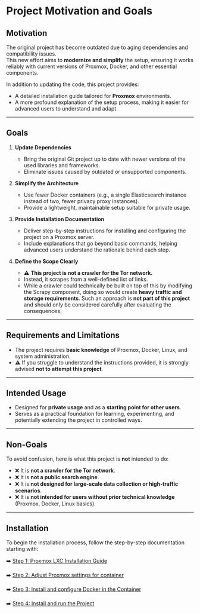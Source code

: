 # Project Motivation and Goals

## Motivation

The original project has become outdated due to aging dependencies and compatibility issues.  
This new effort aims to **modernize and simplify** the setup, ensuring it works reliably with current versions of Proxmox, Docker, and other essential components.  

In addition to updating the code, this project provides:  
- A detailed installation guide tailored for **Proxmox** environments.  
- A more profound explanation of the setup process, making it easier for advanced users to understand and adapt.  

---

## Goals

1. **Update Dependencies**  
   - Bring the original Git project up to date with newer versions of the used libraries and frameworks.  
   - Eliminate issues caused by outdated or unsupported components.  

2. **Simplify the Architecture**  
   - Use fewer Docker containers (e.g., a single Elasticsearch instance instead of two, fewer privacy proxy instances).  
   - Provide a lightweight, maintainable setup suitable for private usage.  

3. **Provide Installation Documentation**  
   - Deliver step-by-step instructions for installing and configuring the project on a Proxmox server.  
   - Include explanations that go beyond basic commands, helping advanced users understand the rationale behind each step.  

4. **Define the Scope Clearly**  
   - ⚠️ **This project is not a crawler for the Tor network.**  
   - Instead, it scrapes from a well-defined list of links.  
   - While a crawler could technically be built on top of this by modifying the Scrapy component, doing so would create **heavy traffic and storage requirements**. Such an approach is **not part of this project** and should only be considered carefully after evaluating the consequences.  

---

## Requirements and Limitations

- The project requires **basic knowledge** of Proxmox, Docker, Linux, and system administration.  
- ⚠️ If you struggle to understand the instructions provided, it is strongly advised **not to attempt this project**.  

---

## Intended Usage

- Designed for **private usage** and as a **starting point for other users**.  
- Serves as a practical foundation for learning, experimenting, and potentially extending the project in controlled ways.  

---

## Non-Goals

To avoid confusion, here is what this project is **not** intended to do:  

- ❌ It is **not a crawler for the Tor network**.  
- ❌ It is **not a public search engine**.  
- ❌ It is **not designed for large-scale data collection or high-traffic scenarios**.  
- ❌ It is **not intended for users without prior technical knowledge** (Proxmox, Docker, Linux basics).  

---
## Installation

To begin the installation process, follow the step-by-step documentation starting with:  

➡️ [Step 1: Proxmox LXC Installation Guide](./docs/INSTALL-CONTAINER.md)  

➡️ [Step 2: Adjust Proxmox settings for container](./docs/INSTALL-ADJUST-MEMLOCK.md)

➡️ [Step 3: Install and configure Docker in the Container](./docs/INSTALL-DOCKER.md)

➡️ [Step 4: Install and run the Project](./docs/GET-REPOSITORY.md)

